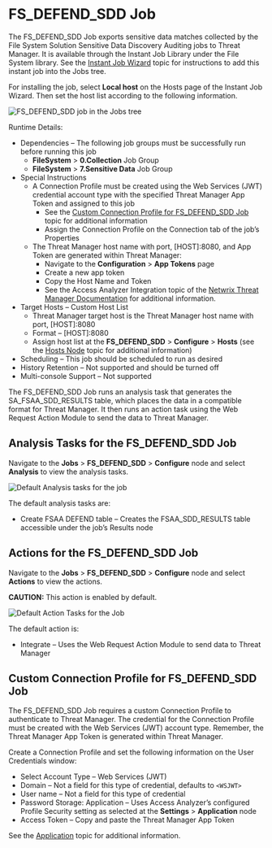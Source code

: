 # FS_DEFEND_SDD Job

The FS_DEFEND_SDD Job exports sensitive data matches collected by the File System Solution Sensitive
Data Discovery Auditing jobs to Threat Manager. It is available through the Instant Job Library
under the File System library. See the [Instant Job Wizard](/docs/accessanalyzer/12.0/admin/jobs/instantjobs/overview.md) topic for instructions to
add this instant job into the Jobs tree.

For installing the job, select **Local host** on the Hosts page of the Instant Job Wizard. Then set
the host list according to the following information.

![FS_DEFEND_SDD job in the Jobs tree](/img/product_docs/accessanalyzer/admin/hostmanagement/jobstree.webp)

Runtime Details:

- Dependencies – The following job groups must be successfully run before running this job
    - **FileSystem** > **0.Collection** Job Group
    - **FileSystem** > **7.Sensitive Data** Job Group
- Special Instructions
    - A Connection Profile must be created using the Web Services (JWT) credential account type with
      the specified Threat Manager App Token and assigned to this job
        - See the
          [Custom Connection Profile for FS_DEFEND_SDD Job](#custom-connection-profile-for-fs_defend_sdd-job)
          topic for additional information
        - Assign the Connection Profile on the Connection tab of the job’s Properties
    - The Threat Manager host name with port, [HOST]:8080, and App Token are generated within Threat
      Manager:
        - Navigate to the **Configuration** > **App Tokens** page
        - Create a new app token
        - Copy the Host Name and Token
        - See the Access Analyzer Integration topic of the
          [Netwrix Threat Manager Documentation](https://helpcenter.netwrix.com/category/stealthdefend)
          for additional information.
- Target Hosts – Custom Host List
    - Threat Manager target host is the Threat Manager host name with port, [HOST]:8080
    - Format – [HOST]:8080
    - Assign host list at the **FS_DEFEND_SDD** > **Configure** > **Hosts** (see the
      [Hosts Node](/docs/accessanalyzer/12.0/admin/jobs/job/configure/hosts.md) topic for additional information)
- Scheduling – This job should be scheduled to run as desired
- History Retention – Not supported and should be turned off
- Multi-console Support – Not supported

The FS_DEFEND_SDD Job runs an analysis task that generates the SA_FSAA_SDD_RESULTS table, which
places the data in a compatible format for Threat Manager. It then runs an action task using the Web
Request Action Module to send the data to Threat Manager.

## Analysis Tasks for the FS_DEFEND_SDD Job

Navigate to the **Jobs** > **FS_DEFEND_SDD** > **Configure** node and select **Analysis** to view
the analysis tasks.

![Default Analysis tasks for the job](/img/product_docs/accessanalyzer/admin/jobs/instantjobs/analysistasks.webp)

The default analysis tasks are:

- Create FSAA DEFEND table – Creates the FSAA_SDD_RESULTS table accessible under the job’s Results
  node

## Actions for the FS_DEFEND_SDD Job

Navigate to the **Jobs** > **FS_DEFEND_SDD** > **Configure** node and select **Actions** to view the
actions.

**CAUTION:** This action is enabled by default.

![Default Action Tasks for the Job](/img/product_docs/accessanalyzer/admin/jobs/instantjobs/actiontasks.webp)

The default action is:

- Integrate – Uses the Web Request Action Module to send data to Threat Manager

## Custom Connection Profile for FS_DEFEND_SDD Job

The FS_DEFEND_SDD Job requires a custom Connection Profile to authenticate to Threat Manager. The
credential for the Connection Profile must be created with the Web Services (JWT) account type.
Remember, the Threat Manager App Token is generated within Threat Manager.

Create a Connection Profile and set the following information on the User Credentials window:

- Select Account Type – Web Services (JWT)
- Domain – Not a field for this type of credential, defaults to `<WSJWT>`
- User name – Not a field for this type of credential
- Password Storage: Application – Uses Access Analyzer’s configured Profile Security setting as
  selected at the **Settings** > **Application** node
- Access Token – Copy and paste the Threat Manager App Token

See the [Application](/docs/accessanalyzer/12.0/admin/settings/application/overview.md) topic for additional information.
